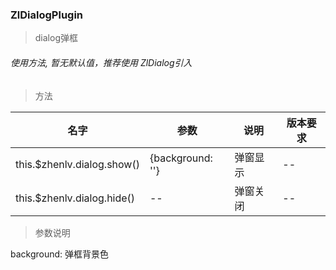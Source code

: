 
### ZlDialogPlugin
> dialog弹框
###### 使用方法, 暂无默认值，推荐使用 ZlDialog引入

> 方法

| 名字                       | 参数             | 说明     | 版本要求 |
| -------------------------- | ---------------- | -------- | -------- |
| this.$zhenlv.dialog.show() | {background: ''} | 弹窗显示 | --       |
| this.$zhenlv.dialog.hide() | --               | 弹窗关闭 | --       |

> 参数说明

background: 弹框背景色

